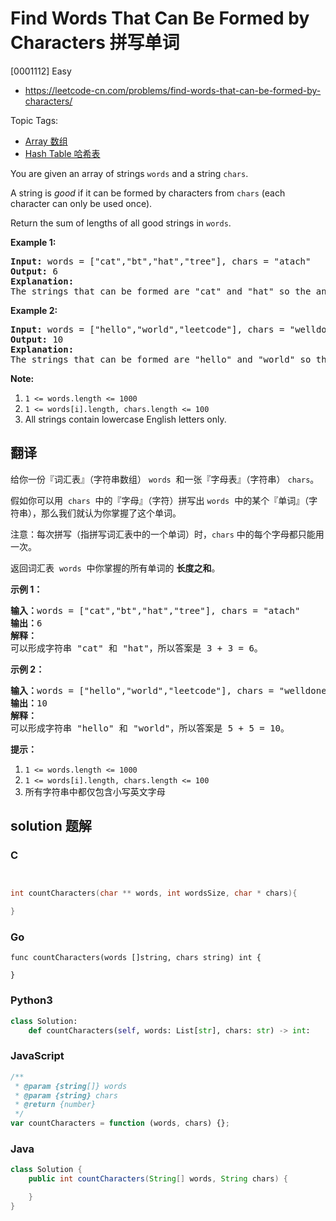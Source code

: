 # Find Words That Can Be Formed by Characters 拼写单词

[0001112] Easy

- https://leetcode-cn.com/problems/find-words-that-can-be-formed-by-characters/

Topic Tags:

- [Array 数组](https://leetcode-cn.com/tag/array/)
- [Hash Table 哈希表](https://leetcode-cn.com/tag/hash-table/)

You are given an array of strings `words` and a string `chars`.

A string is *good* if it can be formed by characters from `chars` (each character can only be used once).

Return the sum of lengths of all good strings in `words`.

**Example 1:**

<pre><strong>Input: </strong>words = <span id="example-input-1-1">["cat","bt","hat","tree"]</span>, chars = <span id="example-input-1-2">"atach"</span>
<strong>Output: </strong><span id="example-output-1">6</span>
<strong>Explanation: </strong>
The strings that can be formed are "cat" and "hat" so the answer is 3 + 3 = 6.
</pre>

**Example 2:**

<pre><strong>Input: </strong>words = <span id="example-input-2-1">["hello","world","leetcode"]</span>, chars = <span id="example-input-2-2">"welldonehoneyr"</span>
<strong>Output: </strong><span id="example-output-2">10</span>
<strong>Explanation: </strong>
The strings that can be formed are "hello" and "world" so the answer is 5 + 5 = 10.
</pre>

**Note:**

1.  `1 <= words.length <= 1000`
2.  `1 <= words[i].length, chars.length <= 100`
3.  All strings contain lowercase English letters only.

## 翻译

给你一份『词汇表』（字符串数组） `words`  和一张『字母表』（字符串） `chars`。

假如你可以用  `chars`  中的『字母』（字符）拼写出 `words`  中的某个『单词』（字符串），那么我们就认为你掌握了这个单词。

注意：每次拼写（指拼写词汇表中的一个单词）时，`chars` 中的每个字母都只能用一次。

返回词汇表  `words`  中你掌握的所有单词的 **长度之和**。

**示例 1：**

<pre><strong>输入：</strong>words = ["cat","bt","hat","tree"], chars = "atach"
<strong>输出：</strong>6
<strong>解释： </strong>
可以形成字符串 "cat" 和 "hat"，所以答案是 3 + 3 = 6。
</pre>

**示例 2：**

<pre><strong>输入：</strong>words = ["hello","world","leetcode"], chars = "welldonehoneyr"
<strong>输出：</strong>10
<strong>解释：</strong>
可以形成字符串 "hello" 和 "world"，所以答案是 5 + 5 = 10。
</pre>

**提示：**

1.  `1 <= words.length <= 1000`
2.  `1 <= words[i].length, chars.length <= 100`
3.  所有字符串中都仅包含小写英文字母

## solution 题解

### C

```c


int countCharacters(char ** words, int wordsSize, char * chars){

}


```

### Go

```golang
func countCharacters(words []string, chars string) int {

}
```

### Python3

```python
class Solution:
    def countCharacters(self, words: List[str], chars: str) -> int:

```

### JavaScript

```javascript
/**
 * @param {string[]} words
 * @param {string} chars
 * @return {number}
 */
var countCharacters = function (words, chars) {};
```

### Java

```java
class Solution {
    public int countCharacters(String[] words, String chars) {

    }
}
```

